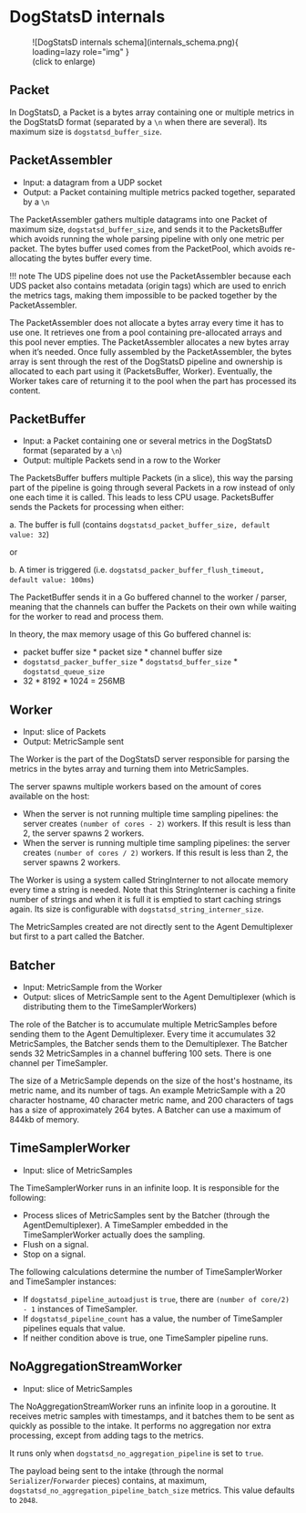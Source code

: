 # DogStatsD internals

<figure markdown>
  ![DogStatsD internals schema](internals_schema.png){ loading=lazy role="img" }

<figcaption markdown>(click to enlarge)</figcaption>
</figure>

## Packet

In DogStatsD, a Packet is a bytes array containing one or multiple metrics in the DogStatsD format (separated by a `\n` when there are several). Its maximum size is `dogstatsd_buffer_size`.

## PacketAssembler

- Input: a datagram from a UDP socket
- Output: a Packet containing multiple metrics packed together, separated by a `\n`

The PacketAssembler gathers multiple datagrams into one Packet of maximum size, `dogstatsd_buffer_size`, and sends it to the PacketsBuffer which avoids running the whole parsing pipeline with only one metric per packet. The bytes buffer used comes from the PacketPool, which avoids re-allocating the bytes buffer every time.

!!! note
    The UDS pipeline does not use the PacketAssembler because each UDS packet also contains metadata (origin tags) which are used to enrich the metrics tags, making them impossible to be packed together by the PacketAssembler.

The PacketAssembler does not allocate a bytes array every time it has to use one. It retrieves one from a pool containing pre-allocated arrays and this pool never empties. The PacketAssembler allocates a new bytes array when it’s needed. Once fully assembled by the PacketAssembler, the bytes array is sent through the rest of the DogStatsD pipeline and ownership is allocated to each part using it (PacketsBuffer, Worker). Eventually, the Worker takes care of returning it to the pool when the part has processed its content.

## PacketBuffer

- Input: a Packet containing one or several metrics in the DogStatsD format (separated by a `\n`)
- Output: multiple Packets send in a row to the Worker

The PacketsBuffer buffers multiple Packets (in a slice), this way the parsing part of the pipeline is going through several Packets in a row instead of only one each time it is called. This leads to less CPU usage. PacketsBuffer sends the Packets for processing when either:

a. The buffer is full (contains `dogstatsd_packet_buffer_size, default value: 32`)

or

b. A timer is triggered (i.e. `dogstatsd_packer_buffer_flush_timeout, default value: 100ms`)

The PacketBuffer sends it in a Go buffered channel to the worker / parser, meaning that the channels can buffer the Packets on their own while waiting for the worker to read and process them.

In theory, the max memory usage of this Go buffered channel is:

* packet buffer size * packet size * channel buffer size
* `dogstatsd_packer_buffer_size` * `dogstatsd_buffer_size` * `dogstatsd_queue_size`
* 32 * 8192 * 1024 =  256MB

## Worker

- Input: slice of Packets
- Output: MetricSample sent

The Worker is the part of the DogStatsD server responsible for parsing the metrics in the bytes array and turning them into MetricSamples.

The server spawns multiple workers based on the amount of cores available on the host:

* When the server is not running multiple time sampling pipelines: the server creates `(number of cores - 2)` workers. If this result is less than 2, the server spawns 2 workers.
* When the server is running multiple time sampling pipelines: the server creates `(number of cores / 2)` workers.  If this result is less than 2, the server spawns 2 workers.

The Worker is using a system called StringInterner to not allocate memory every time a string is needed. Note that this StringInterner is caching a finite number of strings and when it is full it is emptied to start caching strings again. Its size is configurable with `dogstatsd_string_interner_size`.

The MetricSamples created are not directly sent to the Agent Demultiplexer but first to a part called the Batcher.

## Batcher

- Input: MetricSample from the Worker
- Output: slices of MetricSample sent to the Agent Demultiplexer (which is distributing them to the TimeSamplerWorkers)

The role of the Batcher is to accumulate multiple MetricSamples before sending them to the Agent Demultiplexer. Every time it accumulates 32 MetricSamples, the Batcher sends them to the Demultiplexer. The Batcher sends 32 MetricSamples in a channel buffering 100 sets. There is one channel per TimeSampler.

The size of a MetricSample depends on the size of the host's hostname, its metric name, and its number of tags. An example MetricSample with a 20 character hostname, 40 character metric name, and 200 characters of tags has a size of approximately 264 bytes. A Batcher can use a maximum of 844kb of memory.

## TimeSamplerWorker

- Input: slice of MetricSamples

The TimeSamplerWorker runs in an infinite loop. It is responsible for the following:

* Process slices of MetricSamples sent by the Batcher (through the AgentDemultiplexer). A TimeSampler embedded in the TimeSamplerWorker actually does the sampling.
* Flush on a signal.
* Stop on a signal.

The following calculations determine the number of TimeSamplerWorker and TimeSampler instances:

* If `dogstatsd_pipeline_autoadjust` is `true`, there are `(number of core/2) - 1` instances of TimeSampler.
* If `dogstatsd_pipeline_count` has a value, the number of TimeSampler pipelines equals that value.
* If neither condition above is true, one TimeSampler pipeline runs.

## NoAggregationStreamWorker

- Input: slice of MetricSamples

The NoAggregationStreamWorker runs an infinite loop in a goroutine. It receives metric samples with timestamps, and it batches them to be sent as quickly as possible to the intake. It performs no aggregation nor extra processing, except from adding tags to the metrics.

It runs only when `dogstatsd_no_aggregation_pipeline` is set to `true`.

The payload being sent to the intake (through the normal `Serializer`/`Forwarder` pieces) contains, at maximum, `dogstatsd_no_aggregation_pipeline_batch_size` metrics. This value defaults to `2048`.
